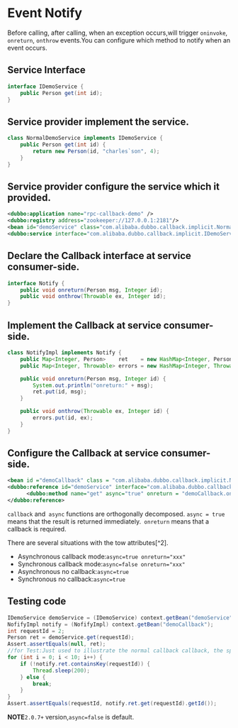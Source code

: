 # Event Notify

Before calling, after calling, when an exception occurs,will trigger `oninvoke`, `onreturn`, `onthrow` events.You can configure which method to notify when an event occurs.

## Service Interface

```java
interface IDemoService {
    public Person get(int id);
}
```

## Service provider implement the service.

```java
class NormalDemoService implements IDemoService {
    public Person get(int id) {
        return new Person(id, "charles`son", 4);
    }
}
```

## Service provider configure the service which it provided.

```xml
<dubbo:application name="rpc-callback-demo" />
<dubbo:registry address="zookeeper://127.0.0.1:2181"/>
<bean id="demoService" class="com.alibaba.dubbo.callback.implicit.NormalDemoService" />
<dubbo:service interface="com.alibaba.dubbo.callback.implicit.IDemoService" ref="demoService" version="1.0.0" group="cn"/>
```

##  Declare the Callback interface at service consumer-side.

```java
interface Notify {
    public void onreturn(Person msg, Integer id);
    public void onthrow(Throwable ex, Integer id);
}
```

## Implement the Callback at service consumer-side.

```java
class NotifyImpl implements Notify {
    public Map<Integer, Person>    ret    = new HashMap<Integer, Person>();
    public Map<Integer, Throwable> errors = new HashMap<Integer, Throwable>();

    public void onreturn(Person msg, Integer id) {
        System.out.println("onreturn:" + msg);
        ret.put(id, msg);
    }

    public void onthrow(Throwable ex, Integer id) {
        errors.put(id, ex);
    }
}
```

## Configure the Callback at service consumer-side.

```xml
<bean id ="demoCallback" class = "com.alibaba.dubbo.callback.implicit.NofifyImpl" />
<dubbo:reference id="demoService" interface="com.alibaba.dubbo.callback.implicit.IDemoService" version="1.0.0" group="cn" >
      <dubbo:method name="get" async="true" onreturn = "demoCallback.onreturn" onthrow="demoCallback.onthrow" />
</dubbo:reference>
```
`callback` and` async` functions are orthogonally decomposed. `async = true` means that the result is returned immediately.` onreturn` means that a callback is required.

There are several situations with the tow attributes[^2].

* Asynchronous callback mode:`async=true onreturn="xxx"`  
* Synchronous callback mode:`async=false onreturn="xxx"`  
* Asynchronous no callback:`async=true`  
* Synchronous no callback:`async=true`  

## Testing code

```java
IDemoService demoService = (IDemoService) context.getBean("demoService");
NofifyImpl notify = (NofifyImpl) context.getBean("demoCallback");
int requestId = 2;
Person ret = demoService.get(requestId);
Assert.assertEquals(null, ret);
//for Test:Just used to illustrate the normal callback callback, the specific business decisions.
for (int i = 0; i < 10; i++) {
    if (!notify.ret.containsKey(requestId)) {
        Thread.sleep(200);
    } else {
        break;
    }
}
Assert.assertEquals(requestId, notify.ret.get(requestId).getId());
```

**NOTE**`2.0.7+` version,`async=false` is default.
